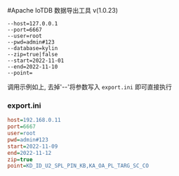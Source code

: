 ﻿#Apache IoTDB 数据导出工具 v(1.0.23)

```
--host=127.0.0.1
--port=6667
--user=root
--pwd=admin#123
--database=kylin
--zip=true|false
--start=2022-11-01
--end=2022-11-10 
--point=
```

调用示例如上, 去掉'--'将参数写入 `export.ini` 即可直接执行

### export.ini
``` ini
host=192.168.0.11
port=6667
user=root
pwd=admin#123
start=2022-11-09
end=2022-11-12
zip=true
point=KD_ID_U2_SPL_PIN_KB,KA_OA_PL_TARG_SC_CO
```